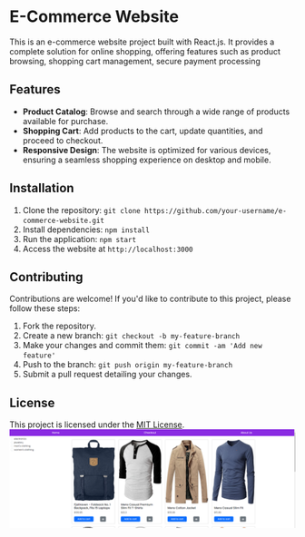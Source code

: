 # E-Commerce Website

This is an e-commerce website project built with React.js. It provides a complete solution for online shopping, offering features such as product browsing, shopping cart management, secure payment processing

## Features

- **Product Catalog**: Browse and search through a wide range of products available for purchase.
- **Shopping Cart**: Add products to the cart, update quantities, and proceed to checkout.
- **Responsive Design**: The website is optimized for various devices, ensuring a seamless shopping experience on desktop and mobile.

## Installation

1. Clone the repository: `git clone https://github.com/your-username/e-commerce-website.git`
2. Install dependencies: `npm install`
3. Run the application: `npm start`
4. Access the website at `http://localhost:3000`

## Contributing

Contributions are welcome! If you'd like to contribute to this project, please follow these steps:

1. Fork the repository.
2. Create a new branch: `git checkout -b my-feature-branch`
3. Make your changes and commit them: `git commit -am 'Add new feature'`
4. Push to the branch: `git push origin my-feature-branch`
5. Submit a pull request detailing your changes.

## License

This project is licensed under the [MIT License](LICENSE).
![Alt Text](/public/home.png)
